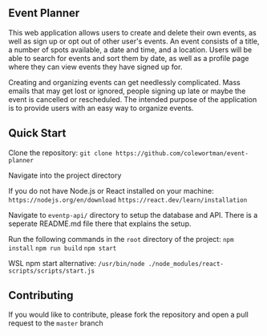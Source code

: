 ## Event Planner

This web application allows users to create and delete their own events, as well as sign up or opt out of other user's events. An event consists of a title, a number of spots available, a date and time, and a location. Users will be able to search for events and sort them by date, as well as a profile page where they can view events they have signed up for.

Creating and organizing events can get needlessly complicated. Mass emails that may get lost or ignored, people signing up late or maybe the event is cancelled or rescheduled. The intended purpose of the application is to provide users with an easy way to organize events.

## Quick Start

Clone the repository: `git clone https://github.com/colewortman/event-planner`

Navigate into the project directory

If you do not have Node.js or React installed on your machine: 
    `https://nodejs.org/en/download`
    `https://react.dev/learn/installation`

Navigate to `eventp-api/` directory to setup the database and API.
There is a seperate README.md file there that explains the setup.

Run the following commands in the `root` directory of the project:
    `npm install`
    `npm run build`
    `npm start`

WSL npm start alternative: `/usr/bin/node ./node_modules/react-scripts/scripts/start.js`

## Contributing

If you would like to contribute, please fork the repository and open a pull request to the `master` branch